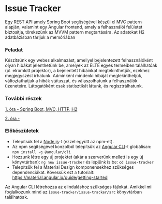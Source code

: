 # Issue Tracker

Egy REST API amely Spring Boot segítségével készül el MVC pattern alapján, valamint egy Angular frontend, amely a felhasználói felületet biztosítja, törekszünk az MVVM pattern megtartására. Az adatokat H2 adatbázisban tárljuk a memóriában

### Feladat

Készítsünk egy webes alkalmazást, amellyel bejelentezett felhasználóként olyan hibákat jelenthetünk be, amelyek az ELTE egyes termeiben találhatóak (pl. elromlott projektor), a bejelentett hibáinkat megtekinthetjük, ezekhez megjegyszést írhatunk.
Adminként mindenki hibáját megtekinthetjük, változtathatjuk a hibák státuszát, és válaszolhatunk a felhasználók üzeneteire.
Látogatóként csak statisztikát látunk, és regisztrálhatunk.  

### További részek
    
[1. óra - Spring Boot, MVC, HTTP, H2](./README.md)

[2. óra - ](./README2.md)

### Előkészületek

- Telepítsük fel a [Node.js](https://nodejs.org/en/)-t (ezzel együtt az npm-et).
- Az npm segítségével konzolból telepítsük az [Angular CLI](https://github.com/angular/angular-cli)-t globálisan: `npm install -g @angular/cli`
- Hozzunk létre egy új projektet (akár a szerverünk mellett is egy új könyvtárban): `ng new issue-tracker` és lépjünk is be: `cd issue-tracker`
- Telepítsük fel a Material Design komponensekhez szükséges dependenciákat. Kövessük ezt a tutorialt: https://material.angular.io/guide/getting-started

Az Angular CLI létrehozza az elinduláshoz szükséges fájlokat. Amikkel mi foglalkozunk mind az `issue-tracker/issue-tracker/src` könyvtárban találhatóak.



